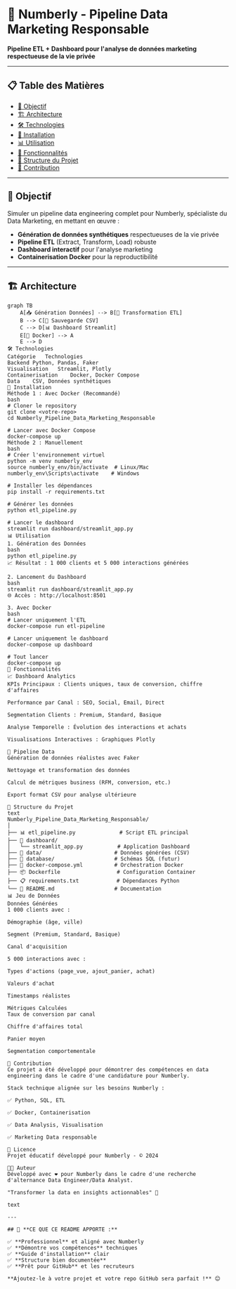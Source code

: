 # 🚀 Numberly - Pipeline Data Marketing Responsable

**Pipeline ETL + Dashboard pour l'analyse de données marketing respectueuse de la vie privée**

---

## 📋 Table des Matières
- [🎯 Objectif](#-objectif)
- [🏗️ Architecture](#️-architecture)
- [🛠️ Technologies](#️-technologies)
- [🚀 Installation](#-installation)
- [📊 Utilisation](#-utilisation)
- [🎨 Fonctionnalités](#-fonctionnalités)
- [📁 Structure du Projet](#-structure-du-projet)
- [🤝 Contribution](#-contribution)

---

## 🎯 Objectif

Simuler un pipeline data engineering complet pour Numberly, spécialiste du Data Marketing, en mettant en œuvre :
- **Génération de données synthétiques** respectueuses de la vie privée
- **Pipeline ETL** (Extract, Transform, Load) robuste
- **Dashboard interactif** pour l'analyse marketing
- **Containerisation Docker** pour la reproductibilité

---

## 🏗️ Architecture

```mermaid
graph TB
    A[📥 Génération Données] --> B[🔄 Transformation ETL]
    B --> C[💾 Sauvegarde CSV]
    C --> D[📊 Dashboard Streamlit]
    E[🐳 Docker] --> A
    E --> D
🛠️ Technologies
Catégorie	Technologies
Backend	Python, Pandas, Faker
Visualisation	Streamlit, Plotly
Containerisation	Docker, Docker Compose
Data	CSV, Données synthétiques
🚀 Installation
Méthode 1 : Avec Docker (Recommandé)
bash
# Cloner le repository
git clone <votre-repo>
cd Numberly_Pipeline_Data_Marketing_Responsable

# Lancer avec Docker Compose
docker-compose up
Méthode 2 : Manuellement
bash
# Créer l'environnement virtuel
python -m venv numberly_env
source numberly_env/bin/activate  # Linux/Mac
numberly_env\Scripts\activate    # Windows

# Installer les dépendances
pip install -r requirements.txt

# Générer les données
python etl_pipeline.py

# Lancer le dashboard
streamlit run dashboard/streamlit_app.py
📊 Utilisation
1. Génération des Données
bash
python etl_pipeline.py
📈 Résultat : 1 000 clients et 5 000 interactions générées

2. Lancement du Dashboard
bash
streamlit run dashboard/streamlit_app.py
🌐 Accès : http://localhost:8501

3. Avec Docker
bash
# Lancer uniquement l'ETL
docker-compose run etl-pipeline

# Lancer uniquement le dashboard
docker-compose up dashboard

# Tout lancer
docker-compose up
🎨 Fonctionnalités
📈 Dashboard Analytics
KPIs Principaux : Clients uniques, taux de conversion, chiffre d'affaires

Performance par Canal : SEO, Social, Email, Direct

Segmentation Clients : Premium, Standard, Basique

Analyse Temporelle : Évolution des interactions et achats

Visualisations Interactives : Graphiques Plotly

🔧 Pipeline Data
Génération de données réalistes avec Faker

Nettoyage et transformation des données

Calcul de métriques business (RFM, conversion, etc.)

Export format CSV pour analyse ultérieure

📁 Structure du Projet
text
Numberly_Pipeline_Data_Marketing_Responsable/
│
├── 📊 etl_pipeline.py              # Script ETL principal
├── 🎨 dashboard/
│   └── streamlit_app.py           # Application Dashboard
├── 📁 data/                       # Données générées (CSV)
├── 📁 database/                   # Schémas SQL (futur)
├── 🐳 docker-compose.yml          # Orchestration Docker
├── 📦 Dockerfile                  # Configuration Container
├── 📋 requirements.txt            # Dépendances Python
└── 📖 README.md                   # Documentation
📊 Jeu de Données
Données Générées
1 000 clients avec :

Démographie (âge, ville)

Segment (Premium, Standard, Basique)

Canal d'acquisition

5 000 interactions avec :

Types d'actions (page_vue, ajout_panier, achat)

Valeurs d'achat

Timestamps réalistes

Métriques Calculées
Taux de conversion par canal

Chiffre d'affaires total

Panier moyen

Segmentation comportementale

🤝 Contribution
Ce projet a été développé pour démontrer des compétences en data engineering dans le cadre d'une candidature pour Numberly.

Stack technique alignée sur les besoins Numberly :

✅ Python, SQL, ETL

✅ Docker, Containerisation

✅ Data Analysis, Visualisation

✅ Marketing Data responsable

📄 Licence
Projet éducatif développé pour Numberly - © 2024

👨‍💻 Auteur
Développé avec ❤️ pour Numberly dans le cadre d'une recherche d'alternance Data Engineer/Data Analyst.

"Transformer la data en insights actionnables" 🚀

text

---

## 🎯 **CE QUE CE README APPORTE :**

✅ **Professionnel** et aligné avec Numberly  
✅ **Démontre vos compétences** techniques  
✅ **Guide d'installation** clair  
✅ **Structure bien documentée**  
✅ **Prêt pour GitHub** et les recruteurs  

**Ajoutez-le à votre projet et votre repo GitHub sera parfait !** 😊